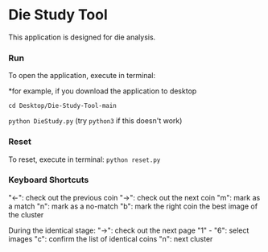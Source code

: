 # Die Study Tool

This application is designed for die analysis.

### Run
To open the application, execute in terminal:

*for example, if you download the application to desktop  

`cd Desktop/Die-Study-Tool-main`  

`python DieStudy.py` (try `python3` if this doesn't work)

### Reset
To reset, execute in terminal:
`python reset.py`

### Keyboard Shortcuts

"<-": check out the previous coin
"->": check out the next coin
"m": mark as a match
"n": mark as a no-match
"b": mark the right coin the best image of the cluster

During the identical stage:
"->": check out the next page
"1" - "6": select images
"c": confirm the list of identical coins
"n": next cluster
